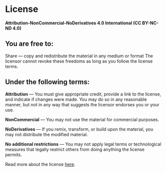 # License
**Attribution-NonCommercial-NoDerivatives 4.0 International (CC BY-NC-ND 4.0)**

## You are free to:
Share — copy and redistribute the material in any medium or format
The licensor cannot revoke these freedoms as long as you follow the license terms.

## Under the following terms:
**Attribution** — You must give appropriate credit, provide a link to the license, and indicate if changes were made. You may do so in any reasonable manner, but not in any way that suggests the licensor endorses you or your use.

**NonCommercial** — You may not use the material for commercial purposes.

**NoDerivatives** — If you remix, transform, or build upon the material, you may not distribute the modified material.

**No additional restrictions** — You may not apply legal terms or technological measures that legally restrict others from doing anything the license permits.

Read more about the license [here](https://creativecommons.org/licenses/by-nc-nd/4.0/).
